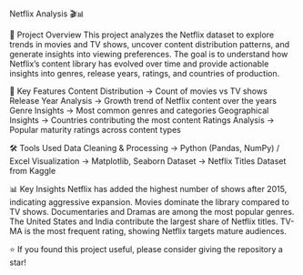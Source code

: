 Netflix Analysis 🎬📊

📌 Project Overview
This project analyzes the Netflix dataset to explore trends in movies and TV shows, uncover content distribution patterns, and generate insights into viewing preferences.
The goal is to understand how Netflix’s content library has evolved over time and provide actionable insights into genres, release years, ratings, and countries of production.

🔑 Key Features
Content Distribution → Count of movies vs TV shows
Release Year Analysis → Growth trend of Netflix content over the years
Genre Insights → Most common genres and categories
Geographical Insights → Countries contributing the most content
Ratings Analysis → Popular maturity ratings across content types

🛠️ Tools Used
Data Cleaning & Processing → Python (Pandas, NumPy) /  Excel 
Visualization → Matplotlib, Seaborn 
Dataset → Netflix Titles Dataset from Kaggle

📊 Key Insights
Netflix has added the highest number of shows after 2015, indicating aggressive expansion.
Movies dominate the library compared to TV shows.
Documentaries and Dramas are among the most popular genres.
The United States and India contribute the largest share of Netflix titles.
TV-MA is the most frequent rating, showing Netflix targets mature audiences.

⭐ If you found this project useful, please consider giving the repository a star!
